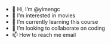 - 👋 Hi, I’m @yimengc
- 👀 I’m interested in movies
- 🌱 I’m currently learning this course
- 💞️ I’m looking to collaborate on coding
- 📫 How to reach me email

<!---
yimengc/yimengc is a ✨ special ✨ repository because its `README.md` (this file) appears on your GitHub profile.
You can click the Preview link to take a look at your changes.
--->
